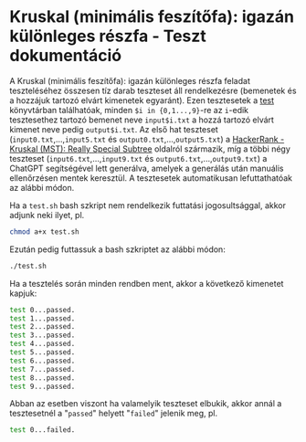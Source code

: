 # Kruskal (minimális feszítőfa): igazán különleges részfa - Teszt dokumentáció 

A Kruskal (minimális feszítőfa): igazán különleges részfa feladat teszteléséhez összesen tíz darab teszteset áll rendelkezésre  (bemenetek és a hozzájuk tartozó elvárt kimenetek egyaránt). Ezen tesztesetek a [test](./test/) könyvtárban találhatóak, minden `$i in {0,1...,9}`-re az `i`-edik tesztesethez tartozó bemenet neve `input$i.txt` a hozzá tartozó elvárt kimenet neve pedig `output$i.txt`. Az első hat teszteset (`input0.txt`,...,`input5.txt` és `output0.txt`,...,`output5.txt`) a [HackerRank - Kruskal (MST): Really Special Subtree](https://www.hackerrank.com/challenges/kruskalmstrsub/problem) oldalról származik, míg a többi négy teszteset (`input6.txt`,...,`input9.txt` és `output6.txt`,...,`output9.txt`) a ChatGPT segítségével lett generálva, amelyek a generálás után manuális ellenőrzésen mentek keresztül. A tesztesetek automatikusan lefuttathatóak az alábbi módon.

Ha a `test.sh` bash szkript nem rendelkezik futtatási jogosultsággal, akkor adjunk neki ilyet, pl.
```bash
chmod a+x test.sh
```

Ezután pedig futtassuk a bash szkriptet az alábbi módon:
```bash
./test.sh
```

Ha a tesztelés során minden rendben ment, akkor a következő kimenetet kapjuk:
```bash
test 0...passed.
test 1...passed.
test 2...passed.
test 3...passed.
test 4...passed.
test 5...passed.
test 6...passed.
test 7...passed.
test 8...passed.
test 9...passed.
```

Abban az esetben viszont ha valamelyik teszteset elbukik, akkor annál a tesztesetnél a "`passed`" helyett "`failed`" jelenik meg, pl.
```bash
test 0...failed.
```